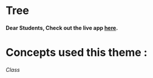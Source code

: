 # Tree

#### Dear Students, Check out the live app [here](https://kdeepika-brs.github.io/Hash-Table/).

# Concepts used this theme :
###### Class
